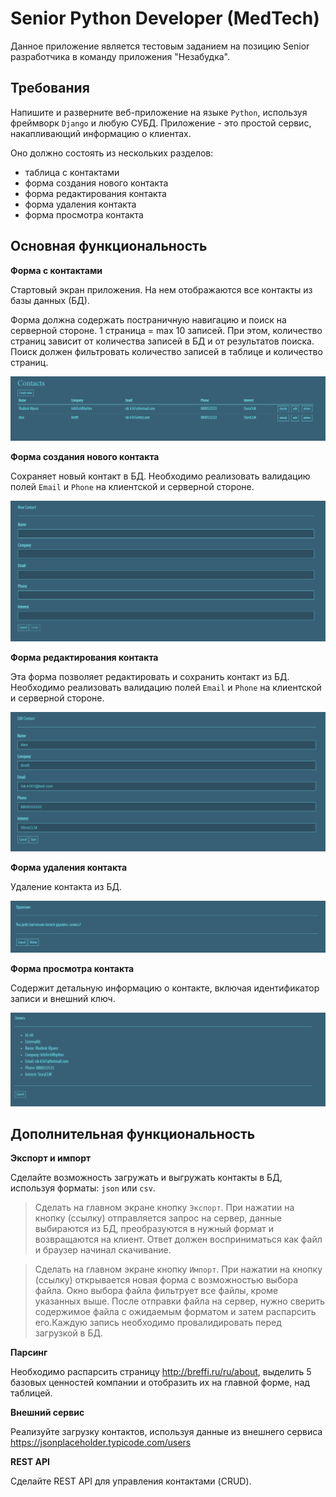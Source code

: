 # Senior Python Developer (MedTech)

Данное приложение является тестовым заданием на позицию Senior разработчика в команду приложения "Незабудка".

## Требования
Напишите и разверните веб-приложение на языке `Python`, используя фреймворк `Django` и любую СУБД. Приложение - это простой сервис, накапливающий информацию о клиентах.

Оно должно состоять из нескольких разделов:
- таблица с контактами
- форма создания нового контакта
- форма редактирования контакта
- форма удаления контакта
- форма просмотра контакта

## Основная функциональность

**Форма с контактами**

Стартовый экран приложения. На нем отображаются все контакты из базы данных (БД).

Форма должна содержать постраничную навигацию и поиск на серверной стороне. 1 страница = max 10 записей. При этом, количество страниц зависит от количества записей в БД и от результатов поиска. Поиск должен фильтровать количество записей в таблице и количество страниц.

![1](./images/1.png)

**Форма создания нового контакта**

Сохраняет новый контакт в БД. Необходимо реализовать валидацию полей `Email` и `Phone` на клиентской и серверной стороне.

![2](./images/2.png)

**Форма редактирования контакта**

Эта форма позволяет редактировать и сохранить контакт из БД. Необходимо реализовать валидацию полей `Email` и `Phone` на клиентской и серверной стороне.

![3](./images/3.png)

**Форма удаления контакта**

Удаление контакта из БД.

![4](./images/4.png)

**Форма просмотра контакта**

Содержит детальную информацию о контакте, включая идентификатор записи и внешний ключ.

![6](./images/6.png)

## Дополнительная функциональность

**Экспорт и импорт**

Сделайте возможность загружать и выгружать контакты в БД, используя форматы: `json` или `csv`.

> Сделать на главном экране кнопку `Экспорт`. При нажатии на кнопку (ссылку) отправляется запрос на сервер, данные выбираются из БД, преобразуются в нужный формат и возвращаются на клиент. Ответ должен восприниматься как файл и браузер начинал скачивание.

> Сделать на главном экране кнопку `Импорт`. При нажатии на кнопку (ссылку) открывается новая форма с возможностью выбора файла. Окно выбора файла фильтрует все файлы, кроме указанных выше. После отправки файла на сервер, нужно сверить содержимое файла с ожидаемым форматом и затем  распарсить его.Каждую запись необходимо провалидировать перед загрузкой в БД.

**Парсинг**

Необходимо распарсить страницу http://breffi.ru/ru/about, выделить 5 базовых ценностей компании и отобразить их на главной форме, над таблицей.

**Внешний сервис**

Реализуйте загрузку контактов, используя данные из внешнего сервиса https://jsonplaceholder.typicode.com/users

**REST API**

Сделайте REST API для управления контактами (CRUD).
